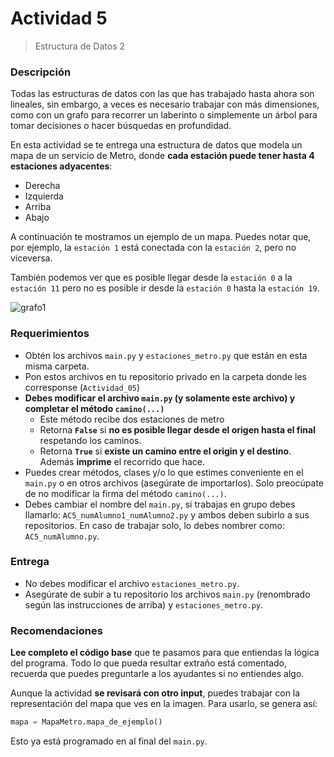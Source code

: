 # Actividad 5
> Estructura de Datos 2

### Descripción

Todas las estructuras de datos con las que has trabajado hasta ahora son lineales, sin embargo, a veces es necesario trabajar con más dimensiones, como con un grafo para recorrer un laberinto o simplemente un árbol para tomar decisiones o hacer búsquedas en profundidad.

En esta actividad se te entrega una estructura de datos que modela un mapa de un servicio de Metro, donde **cada estación puede tener hasta 4 estaciones adyacentes**:
* Derecha
* Izquierda
* Arriba
* Abajo

A continuación te mostramos un ejemplo de un mapa. Puedes notar que, por ejemplo, la `estación 1` está conectada con la `estación 2`, pero no viceversa. 

También podemos ver que es posible llegar desde la `estación 0` a la `estación 11` pero no es posible ir desde la `estación 0` hasta la `estación 19`.

![grafo1](https://raw.githubusercontent.com/IIC2233-2015-1/Ayudantes/master/Actividades%20en%20Clases/Clase%2005%20-%20Estaciones%20de%20metro/Enunciado/grafo.jpg?token=AHOFOMs1dsJKWPs0zGiTDFdinKx1NO0vks5VGhs4wA%3D%3D "Grafo")

### Requerimientos

* Obtén los archivos `main.py` y `estaciones_metro.py` que están en esta misma carpeta.
* Pon estos archivos en tu repositorio privado en la carpeta donde les corresponse (`Actividad_05`)
* **Debes modificar el archivo ``main.py`` (y solamente este archivo) y completar el método `camino(...)`**
	* Este método recibe dos estaciones de metro
	* Retorna **`False`** si **no es posible llegar desde el origen hasta el final** respetando los caminos.
	* Retorna **`True`** si **existe un camino entre el origin y el destino**. Además **imprime** el recorrido que hace.
* Puedes crear métodos, clases y/o lo que estimes conveniente en el `main.py` o en otros archivos (asegúrate de importarlos). Solo preocúpate de no modificar la firma del método `camino(...)`.
* Debes cambiar el nombre del `main.py`, si trabajas en grupo debes llamarlo: `AC5_numAlumno1_numAlumno2.py` y ambos deben subirlo a sus repositorios. En caso de trabajar solo, lo debes nombrer como: `AC5_numAlumno.py`.


### Entrega

* No debes modificar el archivo `estaciones_metro.py`.
* Asegúrate de subir a tu repositorio los archivos `main.py` (renombrado según las instrucciones de arriba) y `estaciones_metro.py`. 

### Recomendaciones

**Lee completo el código base** que te pasamos para que entiendas la lógica del programa. Todo lo que pueda resultar extraño está comentado, recuerda que puedes preguntarle a los ayudantes si no entiendes algo.

Aunque la actividad **se revisará con otro input**, puedes trabajar con la representación del mapa que ves en la imagen. Para usarlo, se genera así: 

```python
mapa = MapaMetro.mapa_de_ejemplo()
```

Esto ya está programado en al final del `main.py`.

